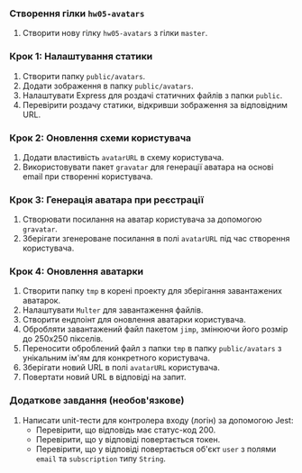 
### Створення гілки `hw05-avatars`
1. Створити нову гілку `hw05-avatars` з гілки `master`.

### Крок 1: Налаштування статики
1. Створити папку `public/avatars`.
2. Додати зображення в папку `public/avatars`.
3. Налаштувати Express для роздачі статичних файлів з папки `public`.
4. Перевірити роздачу статики, відкривши зображення за відповідним URL.

### Крок 2: Оновлення схеми користувача
1. Додати властивість `avatarURL` в схему користувача.
2. Використовувати пакет `gravatar` для генерації аватара на основі email при створенні користувача.

### Крок 3: Генерація аватара при реєстрації
1. Створювати посилання на аватар користувача за допомогою `gravatar`.
2. Зберігати згенероване посилання в полі `avatarURL` під час створення користувача.

### Крок 4: Оновлення аватарки
1. Створити папку `tmp` в корені проекту для зберігання завантажених аватарок.
2. Налаштувати `Multer` для завантаження файлів.
3. Створити ендпоінт для оновлення аватарки користувача.
4. Обробляти завантажений файл пакетом `jimp`, змінюючи його розмір до 250x250 пікселів.
5. Переносити оброблений файл з папки `tmp` в папку `public/avatars` з унікальним ім'ям для конкретного користувача.
6. Зберігати новий URL в полі `avatarURL` користувача.
7. Повертати новий URL в відповіді на запит.

### Додаткове завдання (необов'язкове)
1. Написати unit-тести для контролера входу (логін) за допомогою Jest:
    - Перевірити, що відповідь має статус-код 200.
    - Перевірити, що у відповіді повертається токен.
    - Перевірити, що у відповіді повертається об'єкт `user` з полями `email` та `subscription` типу `String`.